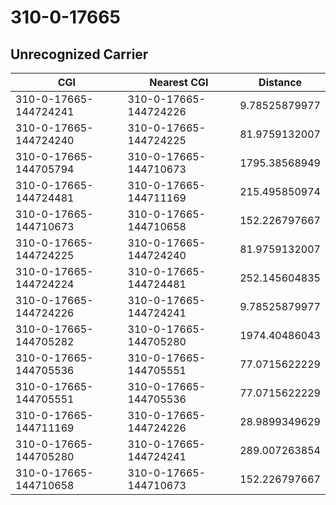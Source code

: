 # 310-0-17665
## Unrecognized Carrier


| CGI | Nearest CGI | Distance |
|-----|-------------|----------|
| 310-0-17665-144724241 | 310-0-17665-144724226 | 9.78525879977 |
| 310-0-17665-144724240 | 310-0-17665-144724225 | 81.9759132007 |
| 310-0-17665-144705794 | 310-0-17665-144710673 | 1795.38568949 |
| 310-0-17665-144724481 | 310-0-17665-144711169 | 215.495850974 |
| 310-0-17665-144710673 | 310-0-17665-144710658 | 152.226797667 |
| 310-0-17665-144724225 | 310-0-17665-144724240 | 81.9759132007 |
| 310-0-17665-144724224 | 310-0-17665-144724481 | 252.145604835 |
| 310-0-17665-144724226 | 310-0-17665-144724241 | 9.78525879977 |
| 310-0-17665-144705282 | 310-0-17665-144705280 | 1974.40486043 |
| 310-0-17665-144705536 | 310-0-17665-144705551 | 77.0715622229 |
| 310-0-17665-144705551 | 310-0-17665-144705536 | 77.0715622229 |
| 310-0-17665-144711169 | 310-0-17665-144724226 | 28.9899349629 |
| 310-0-17665-144705280 | 310-0-17665-144724241 | 289.007263854 |
| 310-0-17665-144710658 | 310-0-17665-144710673 | 152.226797667 |

